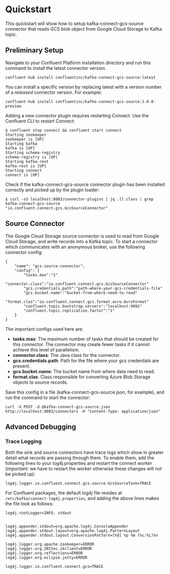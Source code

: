 # Quickstart

This quickstart will show how to setup kafka-connect-gcs-source connector that reads GCS blob object from Google Cloud Storage to Kafka topic.

## Preliminary Setup

Navigate to your Confluent Platform installation directory and run this command to
install the latest connector version.

```
confluent-hub install confluentinc/kafka-connect-gcs-source:latest
```

You can install a specific version by replacing latest with a version number of a _released_ connector version. For example:

```
confluent-hub install confluentinc/kafka-connect-gcs-source:1.0.0-preview
```

Adding a new connector plugin requires restarting Connect. Use the Confluent CLI to restart Connect:

```
$ confluent stop connect && confluent start connect
Starting zookeeper
zookeeper is [UP]
Starting kafka
kafka is [UP]
Starting schema-registry
schema-registry is [UP]
Starting kafka-rest
kafka-rest is [UP]
Starting connect
connect is [UP]
```

Check if the kafka-connect-gcs-source connector plugin has been installed correctly and picked up by the plugin loader:

```
$ curl -sS localhost:8083/connector-plugins | jq .[].class | grep kafka-connect-gcs-source
"io.confluent.connect.gcs.GcsSourceConnector"
```


## Source Connector

The Google Cloud Storage source connector is used to read from Google Cloud Storage, and write records into a Kafka topic. To start a connector which communicates with an anonymous broker, use the following connector config:

```
{
    "name": "gcs-source-connector",
    "config": {
        "tasks.max":"1"
        "connector.class":"io.confluent.connect.gcs.GcsSourceConnector"
        "gcs.credentials.path":"path-where-your-gcs-credentials-file"
        "gcs.bucket.name":"bucket-from-where-need-to-read"
        "format.clas":"io.confluent.connect.gcs.format.avro.AvroFormat"
        "confluent.topic.bootstrap.servers":"localhost:9092"
        "confluent.topic.replication.factor":"1"
    }
}
```

The important configs used here are:

* **tasks.max**: The maximum number of tasks that should be created for this connector. The connector may create fewer tasks if it cannot achieve this level of parallelism.
* **connector.class**: The Java class for the connector.
* **gcs.credentials.path**: Path for the file where your gcs credentials are present.
* **gcs.bucket.name**: The bucket name from where data need to read.
* **format.clas**: Class responsible for converting Azure Blob Storage objects to source records.


Save this config in a file (kafka-connect-gcs-source.json, for example), and run the command to start the connector:

```
curl -X POST -d @kafka-connect-gcs-source.json http://localhost:8083/connectors -H "Content-Type: application/json"
```

## Advanced Debugging


### Trace Logging

Both the sink and source connectors have trace logs which show in greater detail what records are passing through them. To enable them, add the following lines to your log4j.properties and restart the connect worker (*important*: we have to restart the worker otherwise these changes will not be picked up):

```
log4j.logger.io.confluent.connect.gcs.source.GcsSourceTask=TRACE
```

For Confluent packages, the default log4j file resides at `/etc/kafka/connect-log4j.properties`, and adding the above lines makes the file look as follows:

```
log4j.rootLogger=INFO, stdout


log4j.appender.stdout=org.apache.log4j.ConsoleAppender
log4j.appender.stdout.layout=org.apache.log4j.PatternLayout
log4j.appender.stdout.layout.ConversionPattern=[%d] %p %m (%c:%L)%n

log4j.logger.org.apache.zookeeper=ERROR
log4j.logger.org.I0Itec.zkclient=ERROR
log4j.logger.org.reflections=ERROR
log4j.logger.org.eclipse.jetty=ERROR

log4j.logger.io.confluent.connect.gcs=TRACE
```
